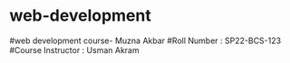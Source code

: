 # web-development
  #web development course- Muzna Akbar
  #Roll Number : SP22-BCS-123
  #Course Instructor : Usman Akram
